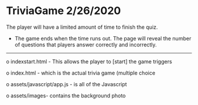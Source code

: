 # TriviaGame       								2/26/2020




The player will have a limited amount of time to finish the quiz. 

  * The game ends when the time runs out. The page will reveal 
    the number of questions that players answer correctly and 
    incorrectly.
***********************************************************************************

o   indexstart.html - This allows the player to [start] the game triggers

o   index.html - which is the actual trivia game (multiple choice

o   assets/javascript/app.js - is all of the Javascript

o   assets/images- contains the background photo

